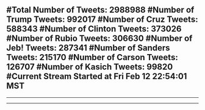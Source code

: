 #Total Number of Tweets: 2988988 
#Number of Trump Tweets: 992017
#Number of Cruz Tweets: 588343
#Number of Clinton Tweets: 373026
#Number of Rubio Tweets: 306630
#Number of Jeb! Tweets: 287341
#Number of Sanders Tweets: 215170
#Number of Carson Tweets: 126707
#Number of Kasich Tweets: 99820
#Current Stream Started at Fri Feb 12 22:54:01 MST
---
---
---
